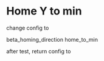 
# Home Y to min

change config to

beta_homing_direction                        home_to_min

after test, return config to

